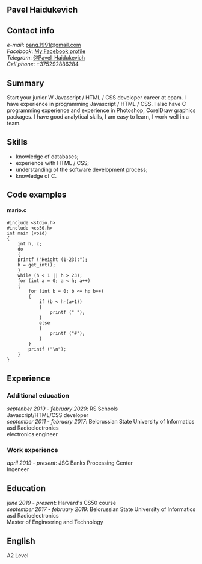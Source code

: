## **Pavel Haidukevich**<br>

## **Contact info**<br>
*e-mail*: panq.1991@gmail.com<br>
*Facebook*: [My Facebook profile](https://www.facebook.com/profile.php?id=100011563600727)<br>
*Telegram*: [@Pavel_Haidukevich](https://t.me/Pavel_Haidukevich)<br>
*Cell phone*: +375292886284<br>


## **Summary**<br>
Start your junior W Javascript / HTML / CSS developer career at epam. I have experience in programming Javascript / HTML / CSS. I also have C programming experience and experience in Photoshop, CorelDraw graphics packages. I have good analytical skills, I am easy to learn, I work well in a team.

## **Skills**
* knowledge of databases;
* experience with HTML / CSS;
* understanding of the software development process;
* knowledge of C.

## **Code examples**<br>
#### mario.c<br>
```
#include <stdio.h>
#include <cs50.h>
int main (void)
{
    int h, c;
    do
    {
    printf ("Height (1-23):");
    h = get_int();
    }
    while (h < 1 || h > 23);
    for (int a = 0; a < h; a++)
    {
        for (int b = 0; b <= h; b++)
        {
            if (b < h-(a+1))
            {
                printf (" ");
            }
            else
            {
                printf ("#");
            }
        }
        printf ("\n");
    }
}
```

## **Experience**<br>
### Additional education<br>
*septenber 2019 - february 2020*: RS Schools<br> Javascript/HTML/CSS developer<br>
*september 2011 - february 2017*: Belorussian State University of Informatics asd Radioelectronics<br> electronics engineer<br>
### Work experience<br>
*april 2019 - present*: JSC Banks Processing Center<br> Ingeneer<br>

## **Education**<br>
*june 2019 - present*: Harvard's CS50 course<br>
*september 2017 - february 2019*: Belorussian State University of Informatics asd Radioelectronics<br> Master of Engineering and Technology

## **English**<br>
 A2 Level
